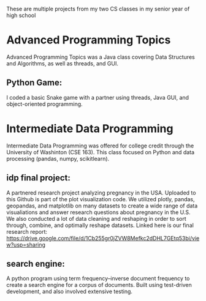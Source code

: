 These are multiple projects from my two CS classes in my senior year of high school

# Advanced Programming Topics
Advanced Programming Topics was a Java class covering Data Structures and Algorithms, as well as threads, and GUI.

## Python Game:
I coded a basic Snake game with a partner using threads, Java GUI, and object-oriented programming.

# Intermediate Data Programming
Intermediate Data Programming was offered for college credit through the University of Washinton (CSE 163). This class focused on Python and data processing (pandas, numpy, scikitlearn).

## idp final project:
A partnered research project analyzing pregnancy in the USA. Uploaded to this Github is part of the plot visualization code. We utilized plotly, pandas, geopandas, and matplotlib on many datasets to create a wide range of data visualiations and answer research questions about pregnancy in the U.S. We also conducted a lot of data cleaning and reshaping in order to sort through, combine, and optimally reshape datasets.
Linked here is our final research report: https://drive.google.com/file/d/1Cb255gr0jZVW8Mefkc2dDHL7GEtq53bi/view?usp=sharing

## search engine:
A python program using term frequency–inverse document frequency to create a search engine for a corpus of documents. Built using test-driven development, and also involved extensive testing. 
